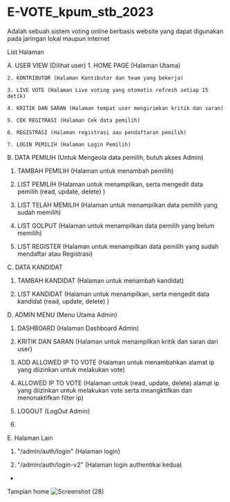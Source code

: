 # E-VOTE_kpum_stb_2023

Adalah sebuah sistem voting online berbasis website yang dapat digunakan pada jaringan lokal maupun internet

List Halaman

A. USER VIEW (Dilihat user)
    1. HOME PAGE (Halaman Utama)
    
    2. KONTRIBUTOR (Halaman Kontibutor dan team yang bekerja)
    
    3. LIVE VOTE (Halaman Live voting yang otomatis refresh setiap 15 detik)
    
    4. KRITIK DAN SARAN (Halaman tempat user mengirimkan kritik dan saran)
    
    5. CEK REGITRASI (Halaman Cek data pemilih)
    
    6. REGISTRASI (Halaman registrasi aau pendaftaran pemilih)
    
    7. LOGIN PEMILIH (Halaman Login Pemilih)

    
    
B. DATA PEMILIH (Untuk Mengeola data pemilih, butuh akses Admin)
   1. TAMBAH PEMILIH (Halaman untuk menambah pemilih)
    
   2. LIST PEMILIH (Halaman untuk menampilkan, serta mengedit data pemilih (read, update, delete) )
    
   3. LIST TELAH MEMILIH (Halaman untuk menampilkan data pemilih yang sudah memilih)
    
   4. LIST GOLPUT (Halaman untuk menampilkan data pemilih yang belum memilih)
    
   5. LIST REGISTER (Halaman untuk menampilkan data pemilih yang sudah mendaftar atau Registrasi)
    

C. DATA KANDIDAT
    
   1. TAMBAH KANDIDAT (Halaman untuk menambah kandidat)
    
   2. LIST KANDIDAT (Halaman untuk menampilkan, serta mengedit data kandidat (read, update, delete) )
    
      
D. ADMIN MENU (Menu Utama Admin)
    
   1. DASHBOARD (Halaman Dashboard Admin)
    
   2. KRITIK DAN SARAN (Halaman untuk menampilkan kritik dan saran dari user)
    
   3. ADD ALLOWED IP TO VOTE (Halaman untuk menambahkan alamat ip yang diizinkan untuk melakukan vote)
    
   4. ALLOWED IP TO VOTE (Halaman untuk (read, update, delete) alamat ip yang diizinkan untuk melakukan vote serta meangktifkan dan menonaktifkan filter ip)
    
   5. LOGOUT (LogOut Admin)
   6. 

E. Halaman Lain

   1. "/admin/auth/login" (Halaman login)
    
   1. "/admin/auth/login-v2" (Halaman login authentikai kedua)
    

- 
Tampian home
![Screenshot (28)](https://github.com/affalximam/E-VOTE_kpum_stb_2023/assets/62225185/e30c1b74-592c-4d0f-b585-7a6d65efc73b)


